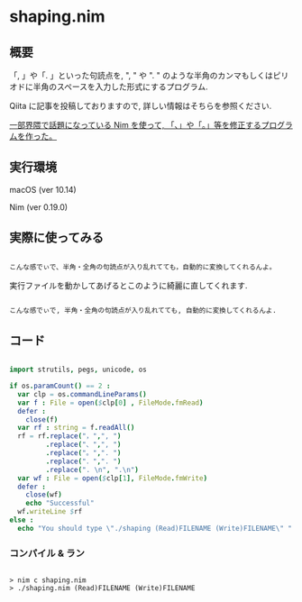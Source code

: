 # shaping.nim

## 概要

「, 」や「. 」といった句読点を, ", " や ". " のような半角のカンマもしくはピリオドに半角のスペースを入力した形式にするプログラム.

Qiita に記事を投稿しておりますので, 詳しい情報はそちらを参照ください.

[一部界隈で話題になっている Nim を使って, 「、」や「。」等を修正するプログラムを作った。]()

## 実行環境

macOS (ver 10.14)

Nim (ver 0.19.0)

## 実際に使ってみる

```sample_text.md

こんな感でぃで、半角・全角の句読点が入り乱れてても，自動的に変換してくれるんよ。

```

実行ファイルを動かしてあげるとこのように綺麗に直してくれます.

```result_text.md

こんな感でぃで, 半角・全角の句読点が入り乱れてても, 自動的に変換してくれるんよ.

```

## コード

```shaping.nim

import strutils, pegs, unicode, os

if os.paramCount() == 2 :
  var clp = os.commandLineParams()
  var f : File = open($clp[0] , FileMode.fmRead)
  defer :
    close(f)
  var rf : string = f.readAll()
  rf = rf.replace("，",", ")
         .replace("、",", ")
         .replace("。",". ")
         .replace("．",". ")
         .replace(". \n", ".\n")
  var wf : File = open($clp[1], FileMode.fmWrite)
  defer :
    close(wf)
    echo "Successful"
  wf.writeLine $rf
else :
  echo "You should type \"./shaping (Read)FILENAME (Write)FILENAME\" "

```

### コンパイル & ラン

```

> nim c shaping.nim
> ./shaping.nim (Read)FILENAME (Write)FILENAME

```
